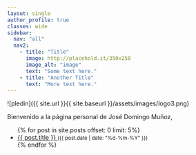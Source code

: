 ```yaml
---
layout: single
author_profile: true
classes: wide
sidebar:
  nav: "all"
  nav2:
    - title: "Title"
      image: http://placehold.it/350x250
      image_alt: "image"
      text: "Some text here."
    - title: "Another Title"
      text: "More text here."
---
```


![pledin]({{ site.url }}{{ site.baseurl }}/assets/images/logo3.png)

Bienvenido a la página personal de José Domingo Muñoz, 

<ul>
  {% for post in site.posts offset: 0 limit: 5%}
    <li>
      <a href="{{ site.baseurl }}{{ post.url }}">
        {{ post.title }}
      </a>
      <small>({{ post.date | date: "%d-%m-%Y" }})</small>
    </li>
  {% endfor %}
</ul>